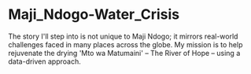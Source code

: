 # Maji_Ndogo-Water_Crisis
The story I'll step into is not unique to Maji Ndogo; it mirrors real-world challenges faced in many places across the globe. My mission is to help rejuvenate the drying 'Mto wa Matumaini' – The River of Hope – using a data-driven approach.
